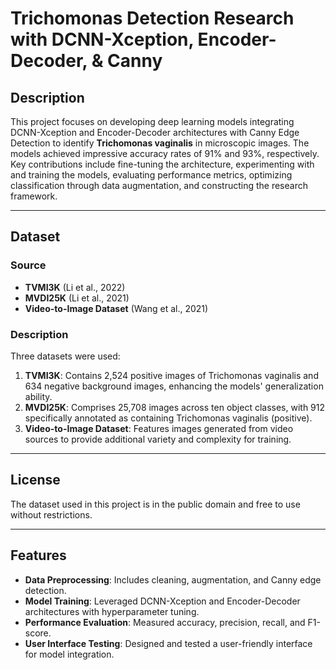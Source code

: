 # Trichomonas Detection Research with DCNN-Xception, Encoder-Decoder, & Canny

## Description
This project focuses on developing deep learning models integrating DCNN-Xception and Encoder-Decoder architectures with Canny Edge Detection to identify **Trichomonas vaginalis** in microscopic images. The models achieved impressive accuracy rates of 91% and 93%, respectively. Key contributions include fine-tuning the architecture, experimenting with and training the models, evaluating performance metrics, optimizing classification through data augmentation, and constructing the research framework.

---

## Dataset
### Source
- **TVMI3K** (Li et al., 2022)
- **MVDI25K** (Li et al., 2021)
- **Video-to-Image Dataset** (Wang et al., 2021)

### Description
Three datasets were used:
1. **TVMI3K**: Contains 2,524 positive images of Trichomonas vaginalis and 634 negative background images, enhancing the models' generalization ability.
2. **MVDI25K**: Comprises 25,708 images across ten object classes, with 912 specifically annotated as containing Trichomonas vaginalis (positive).
3. **Video-to-Image Dataset**: Features images generated from video sources to provide additional variety and complexity for training.

---

## License
The dataset used in this project is in the public domain and free to use without restrictions.

---

## Features
- **Data Preprocessing**: Includes cleaning, augmentation, and Canny edge detection.
- **Model Training**: Leveraged DCNN-Xception and Encoder-Decoder architectures with hyperparameter tuning.
- **Performance Evaluation**: Measured accuracy, precision, recall, and F1-score.
- **User Interface Testing**: Designed and tested a user-friendly interface for model integration.

